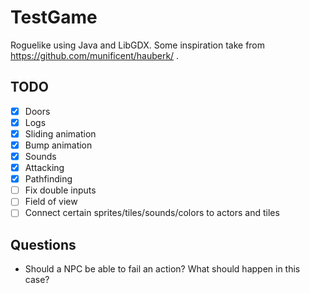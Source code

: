 # TestGame

Roguelike using Java and LibGDX.
Some inspiration take from https://github.com/munificent/hauberk/ .

## TODO
- [x] Doors
- [x] Logs
- [x] Sliding animation
- [x] Bump animation
- [x] Sounds
- [x] Attacking
- [x] Pathfinding
- [ ] Fix double inputs
- [ ] Field of view
- [ ] Connect certain sprites/tiles/sounds/colors to actors and tiles

## Questions
- Should a NPC be able to fail an action? What should happen in this case?
